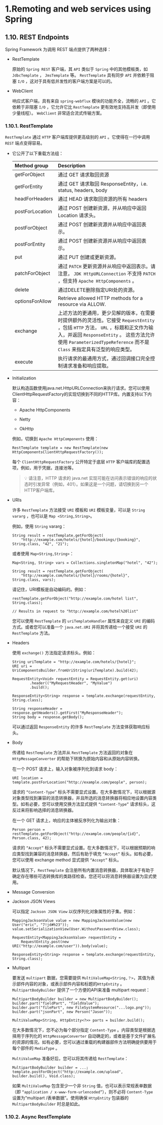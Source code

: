 # 1.Remoting and web services using Spring


## 1.10. REST Endpoints

Spring Framework 为调用 REST 端点提供了两种选择：

- RestTemplate 

    原始的 `Spring REST` 客户端，其 `API` 类似于 `Spring` 中的其他模板类，如 `JdbcTemplate` ， `JmsTemplate` 等。 `RestTemplate` 具有同步 `API` 并依赖于阻塞 `I/O` ，这对于具有低并发性的客户端方案是可以的。

- WebClient

    响应式客户端，具有来自 `spring-webflux` 模块的功能齐全，流畅的 `API` 。它依赖于非阻塞 `I/O` ，它允许它比 `RestTemplate` 更有效地支持高并发（即使用少量线程）。 `WebClient` 非常适合流式传输方案。

### 1.10.1. RestTemplate

`RestTemplate` 通过 `HTTP` 客户端库提供更高级别的 `API` 。它使得在一行中调用 `REST` 端点变得容易。

- 它公开了以下重载方法组：

    Method group | Description
    :-| :-|
    getForObject    |   通过 GET 请求取回资源
    getForEntity    |   通过 GET 请求取回 ResponseEntity，i.e. status, headers, body
    headForHeaders  |   通过 HEAD 请求取回资源的所有 headers
    postForLocation |   通过 POST 创建新资源，并从响应中返回 Location 请求头。
    postForObject   |   通过 POST 创建新资源并从响应中返回表示。
    postForEntity   |   通过 POST 创建新资源并从响应中返回表示。
    put             |   通过 PUT 创建或更新资源。
    patchForObject  |   通过 `PATCH` 更新资源并从响应中返回表示。请注意， `JDK HttpURLConnection` 不支持 `PATCH` ，但支持 `Apache HttpComponents` 。 
    delete          |   通过DELETE删除指定URI处的资源。
    optionsForAllow |   Retrieve allowed HTTP methods for a resource via ALLOW.
    exchange        |   上述方法的更通用，更少见解的版本，在需要时提供额外的灵活性。它接受 `RequestEntity` ，包括 `HTTP` 方法， `URL` ，标题和正文作为输入，并返回 `ResponseEntity` 。 这些方法允许使用 `ParameterizedTypeReference` 而不是 `Class` 来指定具有泛型的响应类型。
    execute         |   执行请求的最通用方式，通过回调接口完全控制请求准备和响应提取。


- Initialization

    默认构造函数使用java.net.HttpURLConnection来执行请求。您可以使用ClientHttpRequestFactory的实现切换到不同的HTTP库。内置支持以下内容：

    - Apache HttpComponents

    - Netty

    - OkHttp

    例如，切换到 `Apache HttpComponents` 使用：

    ```
    RestTemplate template = new RestTemplate(new HttpComponentsClientHttpRequestFactory());
    ```

    每个 `ClientHttpRequestFactory` 公开特定于底层 `HTTP` 客户端库的配置选项，例如，用于凭据，连接池等。

    > :bulb: 请注意，HTTP 请求的 java.net 实现可能在访问表示错误的响应的状态时引发异常（例如，401）。如果这是一个问题，请切换到另一个HTTP客户端库。

- URIs

    许多 `RestTemplate` 方法接受 `URI` 模板和 `URI` 模板变量，可以是 `String vararg` ，也可以是 `Map <String,String>`。

    例如，使用 `String` vararg：

    ```
    String result = restTemplate.getForObject(
        "http://example.com/hotels/{hotel}/bookings/{booking}", String.class, "42", "21");
    ```

    或者使用 `Map<String,String>`：

    ```
    Map<String, String> vars = Collections.singletonMap("hotel", "42");

    String result = restTemplate.getForObject(
        "http://example.com/hotels/{hotel}/rooms/{hotel}", String.class, vars);
    ```

    请记住，URI模板是自动编码的。例如：

    ```
    restTemplate.getForObject("http://example.com/hotel list", String.class);

    // Results in request to "http://example.com/hotel%20list"
    ```

    您可以使用 `RestTemplate` 的 `uriTemplateHandler` 属性来自定义 `URI` 的编码方式。或者您可以准备一个 `java.net.URI` 并将其传递给一个接受 `URI` 的 `RestTemplate` 方法。

- Headers

    使用 `exchange()` 方法指定请求标头。例如：

    ```
    String uriTemplate = "http://example.com/hotels/{hotel}";
    URI uri = UriComponentsBuilder.fromUriString(uriTemplate).build(42);

    RequestEntity<Void> requestEntity = RequestEntity.get(uri)
            .header(("MyRequestHeader", "MyValue")
            .build();

    ResponseEntity<String> response = template.exchange(requestEntity, String.class);

    String responseHeader = response.getHeaders().getFirst("MyResponseHeader");
    String body = response.getBody();
    ```

    可以通过返回 `ResponseEntity` 的许多 `RestTemplate` 方法变体获取响应标头。

- Body

    传递给 `RestTemplate` 方法并从 `RestTemplate` 方法返回的对象在 `HttpMessageConverter` 的帮助下转换为原始内容和从原始内容转换。

    在一个 POST 请求上，输入对象被序列化到请求 body：

    ```
    URI location = template.postForLocation("http://example.com/people", person);
    ```

    请求的 `“Content-Type”` 标头不需要显式设置。在大多数情况下，可以根据源对象类型找到兼容的消息转换器，并且所选的消息转换器将相应地设置内容类型。如有必要，您可以使用交换方法显式提供 `“Content-Type”` 请求标头，这反过来将影响选择的消息转换器。

    在一个 GET 请求上，响应的主体被反序列化为输出对象：

    ```
    Person person = restTemplate.getForObject("http://example.com/people/{id}", Person.class, 42);
    ```

    请求的 `“Accept”` 标头不需要显式设置。在大多数情况下，可以根据预期的响应类型找到兼容的消息转换器，然后有助于填充 `“Accept”` 标头。如有必要，您可以使用 exchange method 显式提供 `“Accept”` 标头。

    默认情况下，`RestTemplate` 会注册所有内置消息转换器，具体取决于有助于确定存在哪些可选转换库的类路径检查。您还可以将消息转换器设置为显式使用。

- Message Conversion

- Jackson JSON Views

    可以指定 `Jackson JSON View` 以仅序列化对象属性的子集。例如：

    ```
    MappingJacksonValue value = new MappingJacksonValue(new User("eric", "7!jd#h23"));
    value.setSerializationView(User.WithoutPasswordView.class);

    RequestEntity<MappingJacksonValue> requestEntity =
        RequestEntity.post(new URI("http://example.com/user")).body(value);

    ResponseEntity<String> response = template.exchange(requestEntity, String.class);
    ```

- Multipart

    要发送 `multipart` 数据，您需要提供 `MultiValueMap<String,？>`，其值为表示部件内容的对象，或表示部件内容和标题的`HttpEntity` 。 `MultipartBodyBuilder` 提供了一个方便的API来准备 multipart request：

    ```
    MultipartBodyBuilder builder = new MultipartBodyBuilder();
    builder.part("fieldPart", "fieldValue");
    builder.part("filePart", new FileSystemResource("...logo.png"));
    builder.part("jsonPart", new Person("Jason"));

    MultiValueMap<String, HttpEntity<?>> parts = builder.build();
    ```

    在大多数情况下，您不必为每个部分指定 `Content-Type` 。内容类型是根据选择用于序列​​化的 `HttpMessageConverter` 自动确定的，或者是基于文件扩展名的资源的情况。如有必要，您可以通过重载的构建器部件方法明确提供要用于每个部件的 `MediaType` 。

    `MultiValueMap` 准备好后，您可以将其传递给 `RestTemplate`：

    ```
    MultipartBodyBuilder builder = ...;
    template.postForObject("http://example.com/upload", builder.build(), Void.class);
    ```

    如果 `MultiValueMap` 包含至少一个非 `String` 值，也可以表示常规表单数据（即 `“application / x-www-form-urlencoded”`），则不必将 `Content-Type` 设置为“multipart /表单数据”。使用确保 `HttpEntity` 包装器的 `MultipartBodyBuilder` 时总是如此。

### 1.10.2. Async RestTemplate
